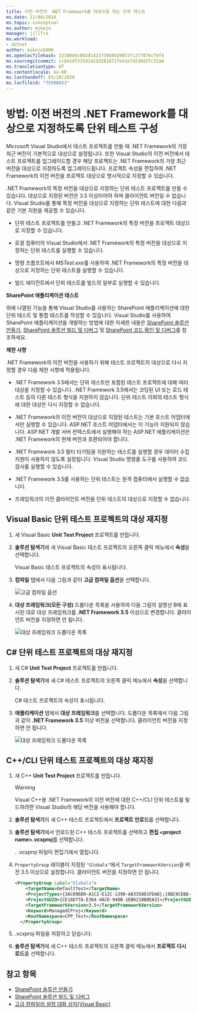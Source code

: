```yaml
---
title: 이전 버전의 .NET Framework를 대상으로 하는 단위 테스트
ms.date: 11/04/2016
ms.topic: conceptual
ms.author: mikejo
manager: jillfra
ms.workload:
- dotnet
author: mikejo5000
ms.openlocfilehash: 32380ddc802d1421f39d4920073fc277876cfef4
ms.sourcegitcommit: cc841df335d1d22d281871fe41e74238d2fc52a6
ms.translationtype: HT
ms.contentlocale: ko-KR
ms.lasthandoff: 03/18/2020
ms.locfileid: "75596023"
---
```

# <a name="how-to-configure-unit-tests-to-target-an-earlier-version-of-the-net-framework"></a>방법: 이전 버전의 .NET Framework를 대상으로 지정하도록 단위 테스트 구성

Microsoft Visual Studio에서 테스트 프로젝트를 만들 때 .NET Framework의 가장 최근 버전이 기본적으로 대상으로 설정됩니다. 또한 Visual Studio의 이전 버전에서 테스트 프로젝트를 업그레이드할 경우 해당 프로젝트는 .NET Framework의 가장 최근 버전을 대상으로 지정하도록 업그레이드됩니다. 프로젝트 속성을 편집하여 .NET Framework의 이전 버전을 프로젝트 대상으로 명시적으로 지정할 수 있습니다.

.NET Framework의 특정 버전을 대상으로 지정하는 단위 테스트 프로젝트를 만들 수 있습니다. 대상으로 지정된 버전은 3.5 이상이어야 하며 클라이언트 버전일 수 없습니다. Visual Studio를 통해 특정 버전을 대상으로 지정하는 단위 테스트에 대한 다음과 같은 기본 지원을 제공할 수 있습니다.

- 단위 테스트 프로젝트를 만들고 .NET Framework의 특정 버전을 프로젝트 대상으로 지정할 수 있습니다.

- 로컬 컴퓨터의 Visual Studio에서 .NET Framework의 특정 버전을 대상으로 지정하는 단위 테스트를 실행할 수 있습니다.

- 명령 프롬프트에서 *MSTest.exe*를 사용하여 .NET Framework의 특정 버전을 대상으로 지정하는 단위 테스트를 실행할 수 있습니다.

- 빌드 에이전트에서 단위 테스트를 빌드의 일부로 실행할 수 있습니다.

**SharePoint 애플리케이션 테스트**

위에 나열된 기능을 통해 Visual Studio를 사용하는 SharePoint 애플리케이션에 대한 단위 테스트 및 통합 테스트를 작성할 수 있습니다. Visual Studio를 사용하여 SharePoint 애플리케이션을 개발하는 방법에 대한 자세한 내용은 [SharePoint 솔루션 만들기](../sharepoint/create-sharepoint-solutions.md), [SharePoint 솔루션 빌드 및 디버그](../sharepoint/building-and-debugging-sharepoint-solutions.md) 및 [SharePoint 코드 확인 및 디버그](../sharepoint/verifying-and-debugging-sharepoint-code.md)를 참조하세요.

**제한 사항**

.NET Framework의 이전 버전을 사용하기 위해 테스트 프로젝트의 대상으로 다시 지정할 경우 다음 제한 사항에 적용됩니다.

- .NET Framework 3.5에서는 단위 테스트만 포함된 테스트 프로젝트에 대해 여러 대상을 지정할 수 있습니다. .NET Framework 3.5에서는 코딩된 UI 또는 로드 테스트 등의 다른 테스트 형식을 지원하지 않습니다. 단위 테스트 이외의 테스트 형식에 대한 대상은 다시 지정할 수 없습니다.

- .NET Framework의 이전 버전이 대상으로 지정된 테스트는 기본 호스트 어댑터에서만 실행할 수 있습니다. ASP.NET 호스트 어댑터에서는 이 기능이 지원되지 않습니다. ASP.NET 개발 서버 컨텍스트에서 실행해야 하는 ASP.NET 애플리케이션은 .NET Framework의 현재 버전과 호환되어야 합니다.

- .NET Framework 3.5 멀티 타기팅을 지원하는 테스트를 실행할 경우 데이터 수집 지원이 사용하지 않도록 설정됩니다. Visual Studio 명령줄 도구를 사용하여 코드 검사를 실행할 수 있습니다.

- .NET Framework 3.5를 사용하는 단위 테스트는 원격 컴퓨터에서 실행할 수 없습니다.

- 프레임워크의 이전 클라이언트 버전을 단위 테스트의 대상으로 지정할 수 없습니다.

## <a name="retargeting-for-visual-basic-unit-test-projects"></a>Visual Basic 단위 테스트 프로젝트의 대상 재지정

1. 새 Visual Basic **Unit Test Project** 프로젝트를 만듭니다.

2. **솔루션 탐색기**에 새 Visual Basic 테스트 프로젝트의 오른쪽 클릭 메뉴에서 **속성**을 선택합니다.

     Visual Basic 테스트 프로젝트의 속성이 표시됩니다.

3. **컴파일** 탭에서 다음 그림과 같이 **고급 컴파일 옵션**을 선택합니다.

     ![고급 컴파일 옵션](../test/media/howtoconfigureunittest35frameworka.png)

4. **대상 프레임워크(모든 구성)** 드롭다운 목록을 사용하여 다음 그림의 설명선 B에 표시된 대로 대상 프레임워크를 **.NET Framework 3.5** 이상으로 변경합니다. 클라이언트 버전을 지정하면 안 됩니다.

     ![대상 프레임워크 드롭다운 목록](../test/media/howtoconfigureunitest35frameworkstepb.png)

## <a name="retargeting-for-c-unit-test-projects"></a>C# 단위 테스트 프로젝트의 대상 재지정

1. 새 C# **Unit Test Project** 프로젝트를 만듭니다.

2. **솔루션 탐색기**에 새 C# 테스트 프로젝트의 오른쪽 클릭 메뉴에서 **속성**을 선택합니다.

   C# 테스트 프로젝트의 속성이 표시됩니다.

3. **애플리케이션** 탭에서 **대상 프레임워크**를 선택합니다. 드롭다운 목록에서 다음 그림과 같이 **.NET Framework 3.5** 이상 버전을 선택합니다. 클라이언트 버전을 지정하면 안 됩니다.

   ![대상 프레임워크 드롭다운 목록](../test/media/howtoconfigureunittest35frameworkcsharp.png)

## <a name="retargeting-for-ccli-unit-test-projects"></a>C++/CLI 단위 테스트 프로젝트의 대상 재지정

1. 새 C++ **Unit Test Project** 프로젝트를 만듭니다.

   > [!WARNING]
   > Visual C++용 .NET Framework의 이전 버전에 대한 C++/CLI 단위 테스트를 빌드하려면 Visual Studio의 해당 버전을 사용해야 합니다.

2. **솔루션 탐색기**의 새 C++ 테스트 프로젝트에서 **프로젝트 언로드**를 선택합니다.

3. **솔루션 탐색기**에서 언로드된 C++ 테스트 프로젝트를 선택하고 **편집 \<project name>.vcxproj**를 선택합니다.

   . *.vcxproj* 파일이 편집기에서 열립니다.

4. `PropertyGroup` 레이블이 지정된 `"Globals"`에서 `TargetFrameworkVersion`을 버전 3.5 이상으로 설정합니다. 클라이언트 버전을 지정하면 안 됩니다.

    ```xml
    <PropertyGroup Label="Globals">
        <TargetName>DefaultTest</TargetName>
        <ProjectTypes>{3AC096D0-A1C2-E12C-1390-A8335801FDAB};{8BC9CEB8-8B4A-11D0-8D11-00A0C91BC942}</ProjectTypes>
        <ProjectGUID>{CE16D77A-E364-4ACD-948B-1EB6218B0EA3}</ProjectGUID>
        <TargetFrameworkVersion>3.5</TargetFrameworkVersion>
        <Keyword>ManagedCProj</Keyword>
        <RootNamespace>CPP_Test</RootNamespace>
      </PropertyGroup>
    ```

5. *.vcxproj* 파일을 저장하고 닫습니다.

6. **솔루션 탐색기**에 새 C++ 테스트 프로젝트의 오른쪽 클릭 메뉴에서 **프로젝트 다시 로드**를 선택합니다.

## <a name="see-also"></a>참고 항목

- [SharePoint 솔루션 만들기](../sharepoint/create-sharepoint-solutions.md)
- [SharePoint 솔루션 빌드 및 디버그](../sharepoint/building-and-debugging-sharepoint-solutions.md)
- [고급 컴파일러 설정 대화 상자(Visual Basic)](../ide/reference/advanced-compiler-settings-dialog-box-visual-basic.md)
